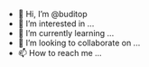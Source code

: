 - 👋 Hi, I’m @buditop
- 👀 I’m interested in ...
- 🌱 I’m currently learning ...
- 💞️ I’m looking to collaborate on ...
- 📫 How to reach me ...

<!---
buditop/buditop is a ✨ special ✨ repository because its `README.md` (this file) appears on your GitHub profile.
You can click the Preview link to take a look at your changes.
--->
